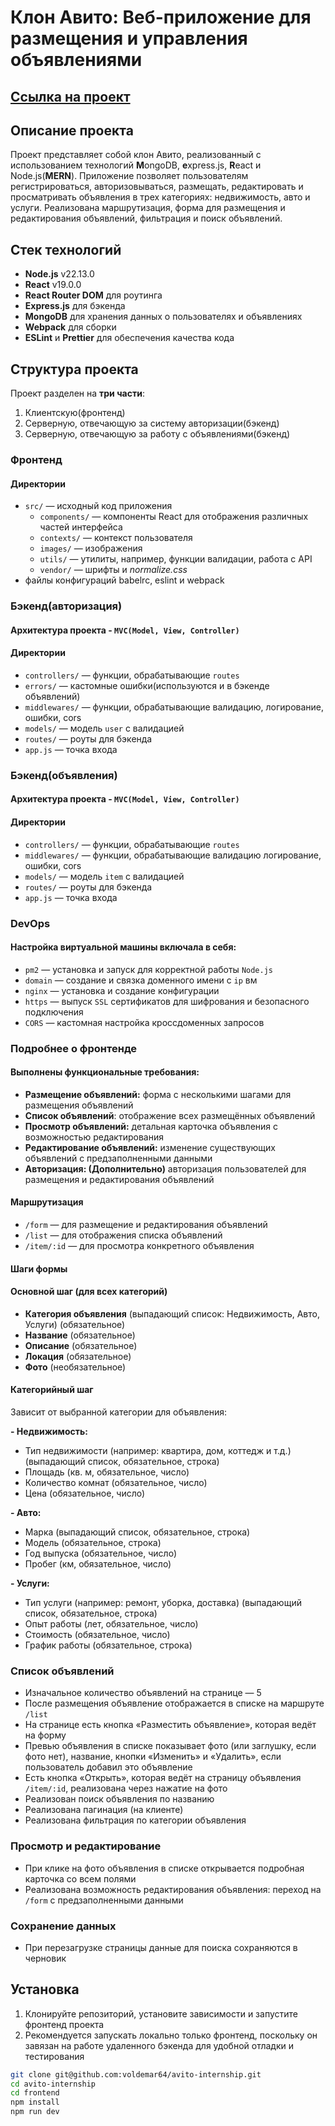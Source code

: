 ﻿# Клон Авито: Веб-приложение для размещения и управления объявлениями

## [Сcылка на проект](https://www.voldemar-avito.ru)

## Описание проекта

Проект представляет собой клон Авито, реализованный с использованием технологий **M**ongoDB, **e**xpress.js, **R**eact и Node.js(**MERN**). Приложение позволяет пользователям регистрироваться, авторизовываться, размещать, редактировать и просматривать объявления в трех категориях: недвижимость, авто и услуги. Реализована маршрутизация, форма для размещения и редактирования объявлений, фильтрация и поиск объявлений.

## Стек технологий

- **Node.js** v22.13.0
- **React** v19.0.0
- **React Router DOM** для роутинга
- **Express.js** для бэкенда
- **MongoDB** для хранения данных о пользователях и объявлениях
- **Webpack** для сборки
- **ESLint** и **Prettier** для обеспечения качества кода

## Структура проекта

Проект разделен на **три части**: 
  1. Клиентскую(фронтенд) 
  2. Серверную, отвечающую за систему авторизации(бэкенд) 
  3. Серверную, отвечающую за работу с объявлениями(бэкенд)


### Фронтенд

#### Директории

- `src/` — исходный код приложения
    - `components/` — компоненты React для отображения различных частей интерфейса
    - `contexts/` — контекст пользователя
    - `images/` — изображения
    - `utils/` — утилиты, например, функции валидации, работа с API
    - `vendor/` — шрифты и *normalize.css*
- файлы конфигураций babelrc, eslint и webpack

### Бэкенд(авторизация)
#### Архитектура проекта - `MVC(Model, View, Controller)`
#### Директории

- `controllers/` — функции, обрабатывающие `routes`
- `errors/` — кастомные ошибки(используются и в бэкенде объявлений)
- `middlewares/` — функции, обрабатывающие валидацию, логирование, ошибки, cors
- `models/` — модель `user` с валидацией
- `routes/` — роуты для бэкенда
- `app.js` — точка входа

### Бэкенд(объявления)
#### Архитектура проекта - `MVC(Model, View, Controller)`
#### Директории

- `controllers/` — функции, обрабатывающие `routes`
- `middlewares/` — функции, обрабатывающие валидацию логирование, ошибки, cors
- `models/` — модель `item` с валидацией
- `routes/` — роуты для бэкенда
- `app.js` — точка входа

### DevOps
#### Настройка виртуальной машины включала в себя:
- `pm2` — установка и запуск для корректной работы `Node.js`
- `domain` — создание и связка доменного имени с `ip` вм
- `nginx` — установка и создание конфигурации
- `https` — выпуск `SSL` сертификатов для шифрования и безопасного подключения
- `CORS` — кастомная настройка кроссдоменных запросов

### Подробнее о фронтенде
#### Выполнены функциональные требования:
  - **Размещение объявлений:** форма с несколькими шагами для размещения объявлений
  - **Список объявлений**: отображение всех размещённых объявлений
  - **Просмотр объявлений:** детальная карточка объявления с возможностью редактирования
  - **Редактирование объявлений:** изменение существующих объявлений с предзаполненными данными
  - **Авторизация: (Дополнительно)** авторизация пользователей для размещения и редактирования объявлений

#### Маршрутизация
  - `/form` — для размещение и редактирования объявлений
  - `/list` — для отображения списка объявлений
  - `/item/:id` — для просмотра конкретного объявления

#### Шаги формы

#### Основной шаг (для всех категорий)
  - **Категория объявления** (выпадающий список: Недвижимость, Авто, Услуги) (обязательное)
  - **Название** (обязательное)
  - **Описание** (обязательное)
  - **Локация** (обязательное)
  - **Фото** (необязательное)

#### Категорийный шаг
Зависит от выбранной категории для объявления:

**- Недвижимость:**
  - Тип недвижимости (например: квартира, дом, коттедж и т.д.) (выпадающий список, обязательное, строка)
  - Площадь (кв. м, обязательное, число)
  - Количество комнат (обязательное, число)
  - Цена (обязательное, число)

**- Авто:**
  - Марка (выпадающий список, обязательное, строка)
  - Модель (обязательное, строка)
  - Год выпуска (обязательное, число)
  - Пробег (км, обязательное, число)

**- Услуги:**
  - Тип услуги (например: ремонт, уборка, доставка) (выпадающий список, обязательное, строка)
  - Опыт работы (лет, обязательное, число)
  - Стоимость (обязательное, число)
  - График работы (обязательное, строка)

### Список объявлений
  - Изначальное количество объявлений на странице — 5
  - После размещения объявление отображается в списке на маршруте `/list`
  - На странице есть кнопка «Разместить объявление», которая ведёт на форму
  - Превью объявления в списке показывает фото (или заглушку, если фото нет), название, кнопки «Изменить» и «Удалить», если пользователь добавил это объявление
  - Есть кнопка «Открыть», которая ведёт на страницу объявления `/item/:id`, реализована через нажатие на фото
  - Реализован поиск объявления по названию
  - Реализована пагинация (на клиенте)
  - Реализована фильтрация по категории объявления
  
### Просмотр и редактирование
  - При клике на фото объявления в списке открывается подробная карточка со всем полями
  - Реализована возможность редактирования объявления: переход на `/form` с предзаполненными данными

### Сохранение данных
- При перезагрузке страницы данные для поиска сохраняются в черновик

## Установка

1. Клонируйте репозиторий, установите зависимости и запустите фронтенд проекта
2. Рекомендуется запускать локально только фронтенд, поскольку он завязан на работе удаленного бэкенда для удобной отладки и тестирования
```bash
git clone git@github.com:voldemar64/avito-internship.git
cd avito-internship
cd frontend
npm install
npm run dev